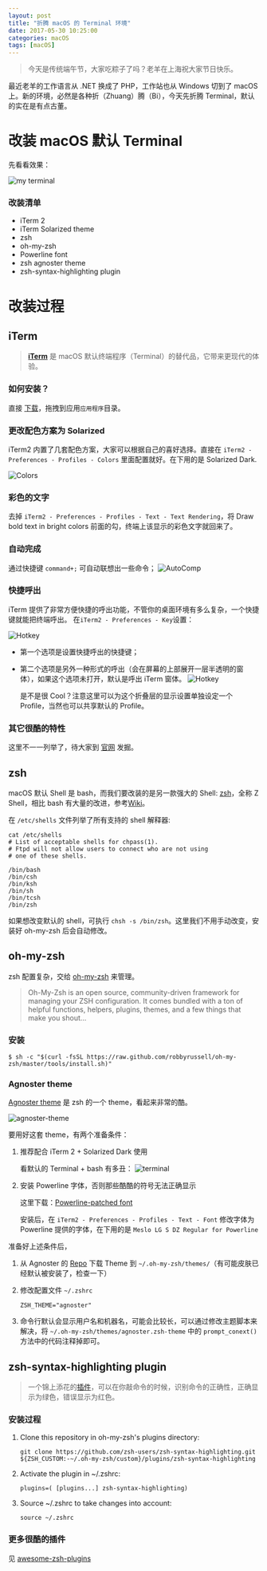 ```yaml
---
layout: post
title: "折腾 macOS 的 Terminal 环境"
date: 2017-05-30 10:25:00
categories: macOS
tags: [macOS]
---
```


> 今天是传统端午节，大家吃粽子了吗？老羊在上海祝大家节日快乐。

最近老羊的工作语言从 .NET 换成了 PHP，工作站也从 Windows 切到了 macOS 上。新的环境，必然是各种折（Zhuang）腾（Bi），今天先折腾 Terminal，默认的实在是有点古董。

<!-- more -->

# 改装 macOS 默认 Terminal

先看看效果：

![my terminal](http://i.imgur.com/SbA1VGI.png)

### 改装清单
* iTerm 2
* iTerm Solarized theme
* zsh
* oh-my-zsh
* Powerline font
* zsh agnoster theme
* zsh-syntax-highlighting plugin

# 改装过程
## iTerm
> **[iTerm](http://www.iterm2.com/)** 是 macOS 默认终端程序（Terminal）的替代品，它带来更现代的体验。

### 如何安装？
直接 [下载](http://www.iterm2.com/downloads.html)，拖拽到应用```应用程序```目录。
### 更改配色方案为 Solarized
iTerm2 内置了几套配色方案，大家可以根据自己的喜好选择。直接在 ```iTerm2 - Preferences - Profiles - Colors``` 里面配置就好。在下用的是 Solarized Dark.

![Colors](http://imgur.com/U5P9pBD.png)
### 彩色的文字 
去掉 ```iTerm2 - Preferences - Profiles - Text - Text Rendering```，将 Draw bold text in bright colors 前面的勾，终端上该显示的彩色文字就回来了。
### 自动完成
通过快捷键 ```command+;``` 可自动联想出一些命令；
![AutoComp](http://www.iterm2.com/img/screenshots/autocomplete.png)
### 快捷呼出
iTerm 提供了非常方便快捷的呼出功能，不管你的桌面环境有多么复杂，一个快捷键就能把终端呼出。
在```iTerm2 - Preferences - Key```设置：

![Hotkey](http://imgur.com/PPgeHNI.png)

* 第一个选项是设置快捷呼出的快捷键；
* 第二个选项是另外一种形式的呼出（会在屏幕的上部展开一层半透明的窗体），如果这个选项未打开，默认是呼出 iTerm 窗体。
	![Hotkey](http://imgur.com/8Lg58dX.png)
	
	是不是很 Cool？注意这里可以为这个折叠层的显示设置单独设定一个 Profile，当然也可以共享默认的 Profile。

### 其它很酷的特性
这里不一一列举了，待大家到 [官网](http://www.iterm2.com/features.html) 发掘。

## zsh
macOS 默认 Shell 是 bash，而我们要改装的是另一款强大的 Shell: [zsh](http://www.zsh.org/)，全称 Z Shell，相比 bash 有大量的改进，参考[Wiki](https://zh.wikipedia.org/wiki/Z_shell)。

在 ```/etc/shells``` 文件列举了所有支持的 shell 解释器:

``` shell
cat /etc/shells
# List of acceptable shells for chpass(1).
# Ftpd will not allow users to connect who are not using
# one of these shells.

/bin/bash
/bin/csh
/bin/ksh
/bin/sh
/bin/tcsh
/bin/zsh
```
如果想改变默认的 shell，可执行 ```chsh -s /bin/zsh```。这里我们不用手动改变，安装好 oh-my-zsh 后会自动修改。
## oh-my-zsh
zsh 配置复杂，交给 [oh-my-zsh](http://ohmyz.sh/) 来管理。
> Oh-My-Zsh is an open source, community-driven framework for managing your ZSH configuration. It comes bundled with a ton of helpful functions, helpers, plugins, themes, and a few things that make you shout...

### 安装
``` shell
$ sh -c "$(curl -fsSL https://raw.github.com/robbyrussell/oh-my-zsh/master/tools/install.sh)"
```

### Agnoster theme
[Agnoster theme](https://github.com/agnoster/agnoster-zsh-theme) 是 zsh 的一个 theme，看起来非常的酷。

![agnoster-theme](https://gist.githubusercontent.com/agnoster/3712874/raw/screenshot.png)

要用好这套 theme，有两个准备条件：

1. 推荐配合 iTerm 2 + Solarized Dark 使用
	
	看默认的 Terminal + bash 有多丑：
	![terminal](http://imgur.com/c5CJGVB.png)
2. 安装 Powerline 字体，否则那些酷酷的符号无法正确显示
	
	这里下载：[Powerline-patched font](https://github.com/powerline/fonts)
	
	安装后，在 ```iTerm2 - Preferences - Profiles - Text - Font``` 修改字体为 Powerline 提供的字体，在下用的是 ```Meslo LG S DZ Regular for Powerline```

准备好上述条件后，

1. 从 Agnoster 的 [Repo](https://github.com/agnoster/agnoster-zsh-theme) 下载 Theme 到 ```~/.oh-my-zsh/themes/```（有可能皮肤已经默认被安装了，检查一下）
2. 修改配置文件 ```~/.zshrc```

	``` shell
   ZSH_THEME="agnoster"
	```
3. 命令行默认会显示用户名和机器名，可能会比较长，可以通过修改主题脚本来解决，将 ```~/.oh-my-zsh/themes/agnoster.zsh-theme``` 中的 ```prompt_conext()``` 方法中的代码注释掉即可。

## zsh-syntax-highlighting plugin
> 一个锦上添花的[插件](https://github.com/zsh-users/zsh-syntax-highlighting)，可以在你敲命令的时候，识别命令的正确性，正确显示为绿色，错误显示为红色。

### 安装过程

1. Clone this repository in oh-my-zsh's plugins directory:

	```git clone https://github.com/zsh-users/zsh-syntax-highlighting.git ${ZSH_CUSTOM:-~/.oh-my-zsh/custom}/plugins/zsh-syntax-highlighting```
	
2. Activate the plugin in ~/.zshrc:
	
	```plugins=( [plugins...] zsh-syntax-highlighting)```
	
3. Source ~/.zshrc to take changes into account:
	
	```source ~/.zshrc```
	
### 更多很酷的插件
见 [awesome-zsh-plugins](https://github.com/unixorn/awesome-zsh-plugins)
